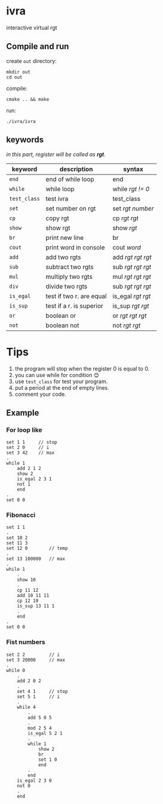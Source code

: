 # ivra
interactive virtual rgt

## Compile and run

create `out` directory:
```
mkdir out
cd out
```

compile:
```
cmake .. && make
```

run:
```
./ivra/ivra
```

## keywords

*in this part, register will be called as **rgt**.*

| keyword 		| description				| syntax				|
| ------------- | ------------------------- | --------------------- |
| `end`			| end of while loop			| end					|
| `while`		| while loop				| while *rgt != 0*		|
| `test_class`	| test ivra 				| test_class			|
| `set`			| set number on rgt			| set *rgt* *number*	|
| `cp`			| copy rgt					| cp *rgt* *rgt*		|
| `show`		| show rgt					| show *rgt*			|
| `br`			| print new line			| br					|
| `cout`		| print word in console		| cout *word*			|
| `add`			| add two rgts				| add *rgt* *rgt* *rgt*	|
| `sub`			| subtract two rgts			| sub *rgt* *rgt* *rgt*	|
| `mul`			| multiply two rgts			| mul *rgt* *rgt* *rgt*	|
| `div`			| divide two rgts			| sub *rgt* *rgt* *rgt*	|
| `is_egal`		| test if two r. are equal	| is_egal *rgt* *rgt*	|
| `is_sup`		| test if a r. is superior	| is_sup *rgt* *rgt*	|
| `or`			| boolean or				| or *rgt* *rgt* *rgt*	|
| `not`			| boolean not				| not *rgt* *rgt*		|

# Tips

1. the program will stop when the register 0 is equal to 0.
3. you can use while for condition 😊
4. use `test_class` for test your program.
5. put a period at the end of empty lines.
6. comment your code.

## Example

### For loop like

```
set 1 1		// stop
set 2 0		// i
set 3 42	// max
.
while 1
	add 2 1 2
	show 2
	is_egal 2 3 1
	not 1
	end
.
set 0 0
```

### Fibonacci

```
set 1 1
.
set 10 2
set 11 3
set 12 0		// temp
.
set 13 100000	// max
.
while 1
	.
	show 10
	.
	cp 11 12
	add 10 11 11
	cp 12 10
	is_sup 13 11 1
	.
	end
.
set 0 0
```

### Fist numbers

```
set 2 2			// i
set 3 20000		// max
.
while 0
	.
	add 2 0 2
	.
	set 4 1		// stop
	set 5 1		// i
	.
	while 4
		.
		add 5 0 5
		.
		mod 2 5 4
		is_egal 5 2 1
		.
		while 1
			show 2
			br
			set 1 0
			end
		.
		end
	is_egal 2 3 0
	not 0
	.
	end
```

